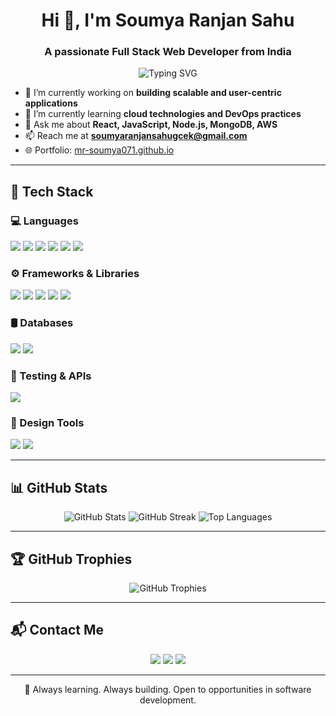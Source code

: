 <h1 align="center">Hi 👋, I'm Soumya Ranjan Sahu</h1>
<h3 align="center">A passionate Full Stack Web Developer from India</h3>

<p align="center">
  <img src="https://readme-typing-svg.herokuapp.com?font=Fira+Code&size=20&duration=3000&pause=1000&center=true&width=500&lines=Code.+Build.+Deploy.+Repeat." alt="Typing SVG" />
</p>

- 🔭 I’m currently working on **building scalable and user-centric applications**  
- 🌱 I’m currently learning **cloud technologies and DevOps practices**  
- 💬 Ask me about **React, JavaScript, Node.js, MongoDB, AWS**  
- 📫 Reach me at **soumyaranjansahugcek@gmail.com**  
- 🌐 Portfolio: [mr-soumya071.github.io](https://mr-soumya071.github.io)

---

## 🧰 Tech Stack

### 💻 Languages
<p>
  <img src="https://img.shields.io/badge/JavaScript-F7DF1E?style=flat&logo=javascript&logoColor=000" />
  <img src="https://img.shields.io/badge/TypeScript-3178C6?style=flat&logo=typescript&logoColor=fff" />
  <img src="https://img.shields.io/badge/Java-007396?style=flat&logo=java&logoColor=white" />
  <img src="https://img.shields.io/badge/Python-3776AB?style=flat&logo=python&logoColor=white" />
  <img src="https://img.shields.io/badge/HTML5-E34F26?style=flat&logo=html5&logoColor=white" />
  <img src="https://img.shields.io/badge/CSS3-1572B6?style=flat&logo=css3&logoColor=white" />
</p>

### ⚙️ Frameworks & Libraries
<p>
  <img src="https://img.shields.io/badge/React-20232A?style=flat&logo=react&logoColor=61DAFB" />
  <img src="https://img.shields.io/badge/Next.js-000000?style=flat&logo=nextdotjs&logoColor=white" />
  <img src="https://img.shields.io/badge/Node.js-339933?style=flat&logo=nodedotjs&logoColor=white" />
  <img src="https://img.shields.io/badge/Express.js-000000?style=flat&logo=express&logoColor=white" />
  <img src="https://img.shields.io/badge/TailwindCSS-38B2AC?style=flat&logo=tailwind-css&logoColor=white" />
</p>

### 🛢️ Databases
<p>
  <img src="https://img.shields.io/badge/MySQL-005C84?style=flat&logo=mysql&logoColor=white" />
  <img src="https://img.shields.io/badge/MongoDB-47A248?style=flat&logo=mongodb&logoColor=white" />
</p>

### 🧪 Testing & APIs
<p>
  <img src="https://img.shields.io/badge/Postman-FF6C37?style=flat&logo=postman&logoColor=white" />
</p>

### 🎨 Design Tools
<p>
  <img src="https://img.shields.io/badge/Figma-F24E1E?style=flat&logo=figma&logoColor=white" />
  <img src="https://img.shields.io/badge/Sketch-F7B500?style=flat&logo=sketch&logoColor=white" />
</p>

---

## 📊 GitHub Stats

<p align="center">
  <img src="https://github-readme-stats.vercel.app/api?username=mr-soumya071&show_icons=true&theme=github_dark" alt="GitHub Stats" />
  <img src="https://github-readme-streak-stats.herokuapp.com/?user=mr-soumya071&theme=github-dark-blue" alt="GitHub Streak" />
  <img src="https://github-readme-stats.vercel.app/api/top-langs/?username=mr-soumya071&layout=compact&theme=github_dark" alt="Top Languages" />
</p>

---

## 🏆 GitHub Trophies

<p align="center">
  <img src="https://github-profile-trophy.vercel.app/?username=mr-soumya071&theme=algolia&row=1" alt="GitHub Trophies" />
</p>

---

## 📬 Contact Me

<p align="center">
  <a href="mailto:soumyaranjansahugcek@gmail.com"><img src="https://img.shields.io/badge/Gmail-D14836?style=for-the-badge&logo=gmail&logoColor=white"/></a>
  <a href="https://linkedin.com/in/soumyaranjansahuwork" target="_blank"><img src="https://img.shields.io/badge/LinkedIn-0A66C2?style=for-the-badge&logo=linkedin&logoColor=white"/></a>
  <a href="https://github.com/mr-soumya071"><img src="https://img.shields.io/badge/GitHub-171515?style=for-the-badge&logo=github&logoColor=white"/></a>
</p>

---

<p align="center">
  📌 Always learning. Always building. Open to opportunities in software development.
</p>
